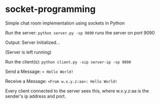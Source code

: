 # socket-programming
Simple chat room implementation using sockets in Python

Run the server:
`python server.py -sp 9090` runs the server on port 9090

Output:
Server Initialized... 

(Server is left running)

Run the client(s):
`python client.py -sip server-ip -sp 9090`

Send a Message:
` > Hello World! `

Receive a Message:
` <From w.x.y.z:aa>: Hello World! `

Every client connected to the server sees this, where w.x.y.z:aa is the sender's ip address and port.
